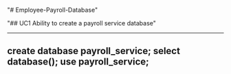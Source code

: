"# Employee-Payroll-Database" 

"## UC1 Ability to create a payroll service database"

---
create database payroll_service;
select database();
use payroll_service;
---
